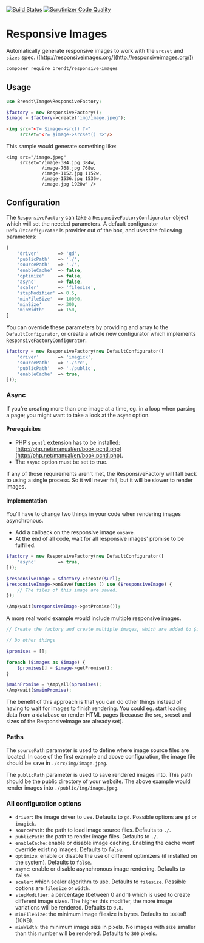 [![Build Status](https://scrutinizer-ci.com/g/brendt/responsive-images/badges/build.png?b=master)](https://scrutinizer-ci.com/g/brendt/responsive-images/build-status/master) [![Scrutinizer Code Quality](https://scrutinizer-ci.com/g/brendt/responsive-images/badges/quality-score.png?b=master)](https://scrutinizer-ci.com/g/brendt/responsive-images/?branch=master)

# Responsive Images

Automatically generate responsive images to work with the `srcset` and `sizes` spec. ([http://responsiveimages.org/](http://responsiveimages.org/))

```sh
composer require brendt/responsive-images
```

## Usage

```php
use Brendt\Image\ResponsiveFactory;

$factory = new ResponsiveFactory();
$image = $factory->create('img/image.jpeg');
```

```html
<img src="<?= $image->src() ?>" 
     srcset="<?= $image->srcset() ?>"/>
```

This sample would generate something like:

```hmtl
<img src="/image.jpeg" 
     srcset="/image-384.jpg 384w,
             /image-768.jpg 768w,
             /image-1152.jpg 1152w,
             /image-1536.jpg 1536w,
             /image.jpg 1920w" />
```

## Configuration

The `ResponsiveFactory` can take a `ResponsiveFactoryConfigurator` object which will set the needed parameters. 
A default configurator `DefaultConfigurator` is provider out of the box, and uses the following parameters:
 
```php
[
    'driver'       => 'gd',
    'publicPath'   => './',
    'sourcePath'   => './',
    'enableCache'  => false,
    'optimize'     => false, 
    'async'        => false,
    'scaler'       => 'filesize',
    'stepModifier' => 0.5,
    'minFileSize'  => 10000,
    'minSize'      => 300,
    'minWidth'     => 150,
]
```

You can override these parameters by providing and array to the `DefaultConfigurator`, 
or create a whole new configurator which implements `ResponsiveFactoryConfigurator`.

```php
$factory = new ResponsiveFactory(new DefaultConfigurator([
    'driver'       => 'imagick',
    'sourcePath'   => './src',
    'publicPath'   => './public',
    'enableCache'  => true,
]));
```

### Async

If you're creating more than one image at a time, eg. in a loop when parsing a page; you might want to take a look at the `async` option.
 
#### Prerequisites

- PHP's `pcntl` extension has to be installed: [http://php.net/manual/en/book.pcntl.php](http://php.net/manual/en/book.pcntl.php).
- The `async` option must be set to true.

If any of those requirements aren't met, the ResponsiveFactory will fall back to using a single process. So it will never
 fail, but it will be slower to render images.
 
#### Implementation

You'll have to change two things in your code when rendering images asynchronous.

- Add a callback on the responsive image `onSave`.
- At the end of all code, wait for all responsive images' promise to be fulfilled.

```php
$factory = new ResponsiveFactory(new DefaultConfigurator([
    'async'        => true,
]));

$responsiveImage = $factory->create($url);
$responsiveImage->onSave(function () use ($responsiveImage) {
    // The files of this image are saved.
});

\Amp\wait($responsiveImage->getPromise());
```

A more real world example would include multiple responsive images.

```php
// Create the factory and create multiple images, which are added to $images.

// Do other things

$promises = [];

foreach ($images as $image) {
    $promises[] = $image->getPromise();
}

$mainPromise = \Amp\all($promises);
\Amp\wait($mainPromise);
```

The benefit of this approach is that you can do other things instead of having to wait for images to finish rendering.
 You could eg. start loading data from a database or render HTML pages (because the src, srcset and sizes of the
 ResponsiveImage are already set).

### Paths

The `sourcePath` parameter is used to define where image source files are located. 
In case of the first example and above configuration, the image file should be save in `./src/img/image.jpeg`.

The `publicPath` parameter is used to save rendered images into. This path should be the public directory of your website.
The above example would render images into `./public/img/image.jpeg`. 

### All configuration options

- `driver`: the image driver to use. Defaults to `gd`. Possible options are `gd` or `imagick`.
- `sourcePath`: the path to load image source files. Defaults to `./`.
- `publicPath`: the path to render image files. Defaults to `./`.
- `enableCache`: enable or disable image caching. Enabling the cache wont' override existing images. Defaults to `false`.
- `optimize`: enable or disable the use of different optimizers (if installed on the system). Defaults to `false`.
- `async`: enable or disable asynchronous image rendering. Defaults to `false`.
- `scaler`: which scaler algorithm to use. Defaults to `filesize`. Possible options are `filesize` or `width`.
- `stepModifier`: a percentage (between 0 and 1) which is used to create different image sizes. The higher this modifier, the more image variations will be rendered. Defaults to `0.8`.
- `minFileSize`: the minimum image filesize in bytes. Defaults to `10000`B (10KB).
- `minWidth`: the minimum image size in pixels. No images with size smaller than this number will be rendered. Defaults to `300` pixels.
